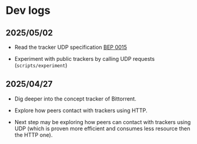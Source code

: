 # Dev logs

## 2025/05/02

- Read the tracker UDP specification [BEP 0015](https://www.bittorrent.org/beps/bep_0015.html)

- Experiment with public trackers by calling UDP requests (`scripts/experiment`)

## 2025/04/27

- Dig deeper into the concept tracker of Bittorrent.

- Explore how peers contact with trackers using HTTP.

- Next step may be exploring how peers can contact with trackers using UDP (which is proven
  more efficient and consumes less resource then the HTTP one).
